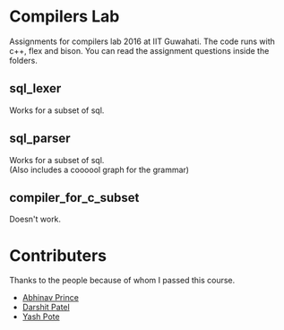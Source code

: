 # Compilers Lab
Assignments for compilers lab 2016 at IIT Guwahati.
The code runs with c++, flex and bison. You can read the assignment questions inside the folders.

## sql_lexer
Works for a subset of sql.

## sql_parser
Works for a subset of sql.  
(Also includes a coooool graph for the grammar)

## compiler_for_c_subset
Doesn't work.

# Contributers
Thanks to the people because of whom I passed this course. 

* [Abhinav Prince](https://github.com/abhinavprince)
* [Darshit Patel](https://github.com/darshit901)
* [Yash Pote](https://github.com/hulkyash)